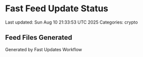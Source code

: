 # Fast Feed Update Status
Last updated: Sun Aug 10 21:33:53 UTC 2025
Categories: crypto

## Feed Files Generated

Generated by Fast Updates Workflow
